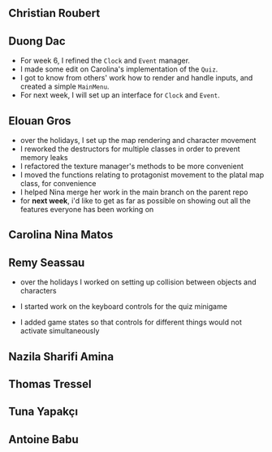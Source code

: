 ## Christian Roubert

## Duong Dac
- For week 6, I refined the `Clock` and `Event` manager.
- I made some edit on Carolina's implementation of the `Quiz`.
- I got to know from others' work how to render and handle inputs, and created a simple `MainMenu`.
- For next week, I will set up an interface for `Clock` and `Event`.

## Elouan Gros
- over the holidays, I set up the map rendering and character movement
- I reworked the destructors for multiple classes in order to prevent memory leaks
- I refactored the texture manager's methods to be more convenient
- I moved the functions relating to protagonist movement to the platal map class, for convenience
- I helped Nina merge her work in the main branch on the parent repo
- for **next week**, i'd like to get as far as possible on showing out all the features everyone has been working on

## Carolina Nina Matos

## Remy Seassau

- over the holidays I worked on setting up collision between objects and characters

- I started work on the keyboard controls for the quiz minigame

- I added game states so that controls for different things would not activate simultaneously

## Nazila Sharifi Amina

## Thomas Tressel

## Tuna Yapakçı

## Antoine Babu

